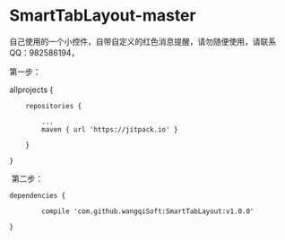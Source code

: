 # SmartTabLayout-master
自己使用的一个小控件，自带自定义的红色消息提醒，请勿随便使用，请联系QQ：982586194，

第一步：


allprojects {
		
		repositories {
		
			...
			maven { url 'https://jitpack.io' }
			
		}
		
	}
  
  
  
  第二步：
  
  	dependencies {
	
	        compile 'com.github.wangqiSoft:SmartTabLayout:v1.0.0'
		
	}
